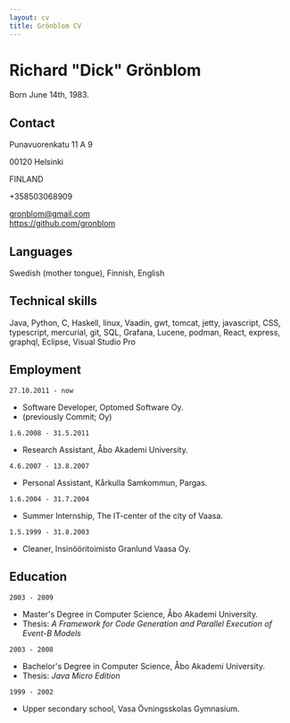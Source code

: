 ```yaml
---
layout: cv
title: Grönblom CV
---
```

# Richard "Dick" Grönblom
Born June 14th, 1983.

## Contact
Punavuorenkatu 11 A 9

00120 Helsinki

FINLAND

+358503068909

<div id="webaddress">
 <a href="gronblom@gmail.com">gronblom@gmail.com</a>
</div>
<div id="webaddress">
 <a href="https://github.com/gronblom">https://github.com/gronblom</a>
</div>

## Languages

Swedish (mother tongue), Finnish, English


## Technical skills

Java, Python, C, Haskell, linux, Vaadin, gwt, tomcat, jetty, javascript, CSS, typescript, mercurial, git, SQL, Grafana, Lucene, podman, React, express, graphql, Eclipse, Visual Studio Pro


## Employment

`27.10.2011 - now`
- Software Developer, Optomed Software Oy.
- (previously Commit; Oy)

`1.6.2008 - 31.5.2011`
- Research Assistant, Åbo Akademi University.

`4.6.2007 - 13.8.2007`
- Personal Assistant, Kårkulla Samkommun, Pargas.

`1.6.2004 - 31.7.2004`
- Summer Internship, The IT-center of the city of Vaasa.

`1.5.1999 - 31.8.2003`
- Cleaner, Insinööritoimisto Granlund Vaasa Oy.


## Education

`2003 - 2009`
 - Master's Degree in Computer Science, Åbo Akademi University.
 - Thesis: _A Framework for Code Generation and Parallel Execution of Event-B Models_

`2003 - 2008`
 - Bachelor's Degree in Computer Science, Åbo Akademi University.
 - Thesis: _Java Micro Edition_

`1999 - 2002`
 - Upper secondary school, Vasa Övningsskolas Gymnasium.


<!-- ### Footer

Last updated: August 2021 -->


